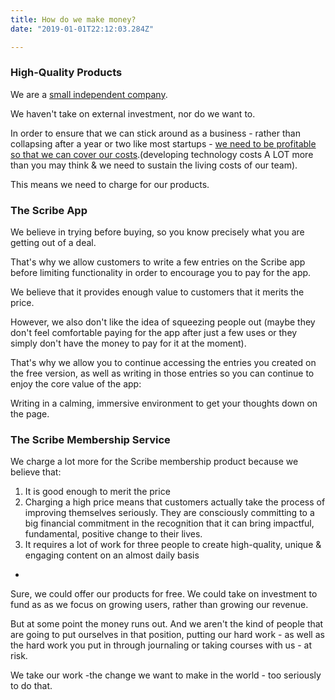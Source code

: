 ```yaml
---
title: How do we make money?
date: "2019-01-01T22:12:03.284Z"

---
```




### High-Quality Products

We are a [small independent company](../our-little-company/).

We haven't take on external investment, nor do we want to.

In order to ensure that we can stick around as a business - rather than collapsing after a year or two like most startups - [we need to be profitable so that we can cover our costs](../why-we-charge/).(developing technology costs A LOT more than you may think & we need to sustain the living costs of our team).

This means we need to charge for our products.


### The Scribe App

We believe in trying before buying, so you know precisely what you are getting out of a deal.

That's why we allow customers to write a few entries on the Scribe app before limiting functionality in order to encourage you to pay for the app.

We believe that it provides enough value to customers that it merits the price.

However, we also don't like the idea of squeezing people out (maybe they don't feel comfortable paying for the app after just a few uses or they simply don't have the money to pay for it at the moment).

That's why we allow you to continue accessing the entries you created on the free version, as well as writing in those entries so you can continue to enjoy the core value of the app:

Writing in a calming, immersive environment to get your thoughts down on the page.



### The Scribe Membership Service

We charge a lot more for the Scribe membership product because we believe that:

1. It is good enough to merit the price
2. Charging a high price means that customers actually take the process of improving themselves seriously. They are consciously committing to a big financial commitment in the recognition that it can bring impactful, fundamental, positive change to their lives.
3. It requires a lot of work for three people to create high-quality, unique & engaging content on an almost daily basis

-

Sure, we could offer our products for free. We could take on investment to fund as as we focus on growing users, rather than growing our revenue.

But at some point the money runs out. And we aren't the kind of people that are going to put ourselves in that position, putting our hard work - as well as the hard work you put in through journaling or taking courses with us - at risk.

We take our work -the change we want to make in the world - too seriously to do that.

